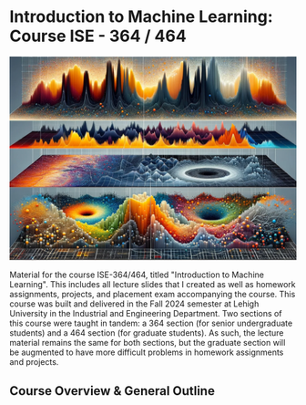 # Introduction to Machine Learning: Course ISE - 364 / 464

![](Intro_to_ML.png)

Material for the course ISE-364/464, titled "Introduction to Machine Learning". This includes all lecture slides that I created as well as homework assignments, projects, and placement exam accompanying the course.
This course was built and delivered in the Fall 2024 semester at Lehigh University in the Industrial and Engineering Department. Two sections of this course were taught in tandem: a 364 section (for senior undergraduate students) and a 464 section (for graduate students).
As such, the lecture material remains the same for both sections, but the graduate section will be augmented to have more difficult problems in homework assignments and projects.

## Course Overview & General Outline











